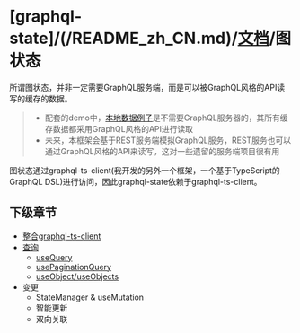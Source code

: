 # [graphql-state]/(/README_zh_CN.md)/[文档](../README_zh_CN.md)/图状态

所谓图状态，并非一定需要GraphQL服务端，而是可以被GraphQL风格的API读写的缓存的数据。

> - 配套的demo中，[本地数据例子](https://github.com/babyfish-ct/graphql-state/tree/master/example/client/src/graph/local)是不需要GraphQL服务器的，其所有缓存数据都采用GraphQL风格的API进行读取
> - 未来，本框架会基于REST服务端模拟GraphQL服务，REST服务也可以通过GraphQL风格的API来读写，这对一些遗留的服务端项目很有用

图状态通过graphql-ts-client(我开发的另外一个框架，一个基于TypeScript的GraphQL DSL)进行访问，因此graphql-state依赖于graphql-ts-client。

## 下级章节

- [整合graphql-ts-client](./graphql-ts-client_zh_CN.md)
- [查询](./query/README_zh_CN.md)
  - [useQuery](./query/useQuery_zh_CN.md)
  - [usePaginationQuery](./query/usePaginationQuery_zh_CN.md)
  - [useObject/useObjects](./query/useObject_zh_CN.md)
- 变更
  - StateManager & useMutation
  - 智能更新
  - 双向关联
